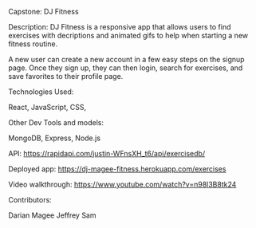 Capstone: DJ Fitness

Description:
DJ Fitness is a responsive app that allows users to find exercises with decriptions and animated gifs to help
when starting a new fitness routine.

A new user can create a new account in a few easy steps on the signup page. 
Once they sign up, they can then login, search for exercises, and save favorites to their profile page. 

 
Technologies Used:

React, JavaScript, CSS, 

Other Dev Tools and models:

MongoDB, Express, Node.js

API:
https://rapidapi.com/justin-WFnsXH_t6/api/exercisedb/

Deployed app:
https://dj-magee-fitness.herokuapp.com/exercises

Video walkthrough:
https://www.youtube.com/watch?v=n98l3B8tk24

Contributors:

Darian Magee
Jeffrey Sam
